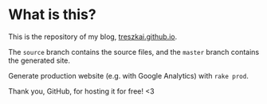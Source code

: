 # What is this?

This is the repository of my blog, [treszkai.github.io](treszkai.github.io).

The `source` branch contains the source files, and the `master` branch contains the generated site.

Generate production website (e.g. with Google Analytics) with `rake prod`.

Thank you, GitHub, for hosting it for free! <3
